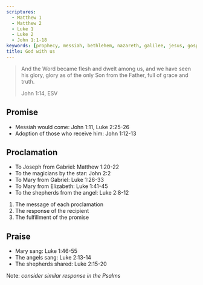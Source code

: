 ```yaml
---
scriptures:
  - Matthew 1
  - Matthew 2
  - Luke 1
  - Luke 2
  - John 1:1-18
keywords: [prophecy, messiah, bethlehem, nazareth, galilee, jesus, gospel]
title: God with us
---
```


> And the Word became flesh and dwelt among us, and we have seen his glory, glory as of the only Son from the Father, full of grace and truth.
>
> John 1:14, ESV

## Promise

- Messiah would come: John 1:11, Luke 2:25-26
- Adoption of those who receive him: John 1:12-13

## Proclamation

- To Joseph from Gabriel: Matthew 1:20-22
- To the magicians by the star: John 2:2
- To Mary from Gabriel: Luke 1:26-33
- To Mary from Elizabeth: Luke 1:41-45
- To the shepherds from the angel: Luke 2:8-12

1. The message of each proclamation
2. The response of the recipient
3. The fulfillment of the promise

## Praise

- Mary sang: Luke 1:46-55
- The angels sang: Luke 2:13-14
- The shepherds shared: Luke 2:15-20

Note: *consider similar response in the Psalms*
